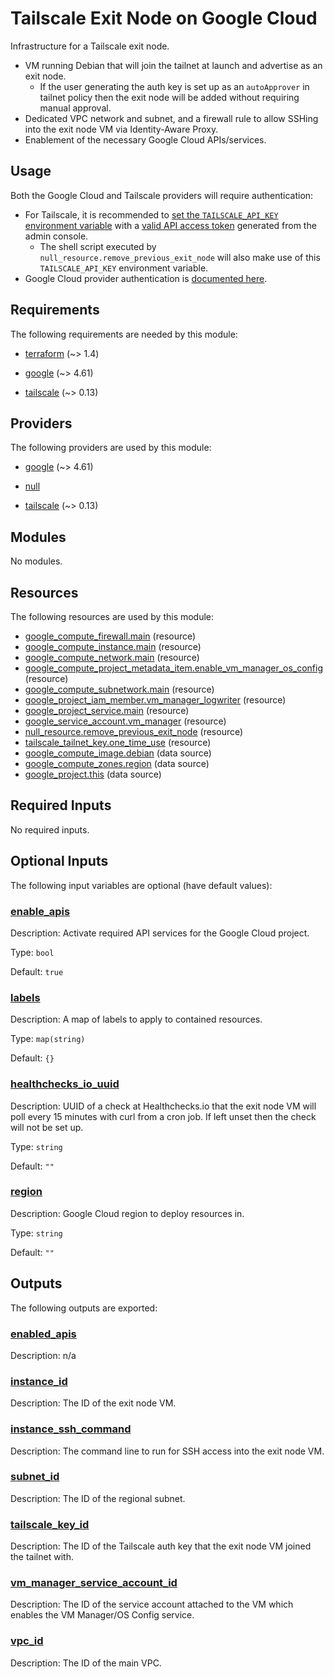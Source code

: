 # Tailscale Exit Node on Google Cloud

Infrastructure for a Tailscale exit node.

- VM running Debian that will join the tailnet at launch and advertise as an exit node.
  - If the user generating the auth key is set up as an `autoApprover` in tailnet policy then the exit node will be
    added without requiring manual approval.
- Dedicated VPC network and subnet, and a firewall rule to allow SSHing into the exit node VM via Identity-Aware Proxy.
- Enablement of the necessary Google Cloud APIs/services.

## Usage

Both the Google Cloud and Tailscale providers will require authentication:

- For Tailscale, it is recommended to
  [set the `TAILSCALE_API_KEY` environment variable](https://registry.terraform.io/providers/tailscale/tailscale/latest/docs#api_key)
  with a [valid API access token](https://login.tailscale.com/admin/settings/keys) generated from the admin console.
  - The shell script executed by `null_resource.remove_previous_exit_node` will also make use of this
    `TAILSCALE_API_KEY` environment variable.
- Google Cloud provider authentication is
  [documented here](https://registry.terraform.io/providers/hashicorp/google/latest/docs/guides/provider_reference#authentication).

<!-- BEGIN_TF_DOCS -->

## Requirements

The following requirements are needed by this module:

- <a name="requirement_terraform"></a> [terraform](#requirement\_terraform) (~> 1.4)

- <a name="requirement_google"></a> [google](#requirement\_google) (~> 4.61)

- <a name="requirement_tailscale"></a> [tailscale](#requirement\_tailscale) (~> 0.13)

## Providers

The following providers are used by this module:

- <a name="provider_google"></a> [google](#provider\_google) (~> 4.61)

- <a name="provider_null"></a> [null](#provider\_null)

- <a name="provider_tailscale"></a> [tailscale](#provider\_tailscale) (~> 0.13)

## Modules

No modules.

## Resources

The following resources are used by this module:

- [google_compute_firewall.main](https://registry.terraform.io/providers/hashicorp/google/latest/docs/resources/compute_firewall) (resource)
- [google_compute_instance.main](https://registry.terraform.io/providers/hashicorp/google/latest/docs/resources/compute_instance) (resource)
- [google_compute_network.main](https://registry.terraform.io/providers/hashicorp/google/latest/docs/resources/compute_network) (resource)
- [google_compute_project_metadata_item.enable_vm_manager_os_config](https://registry.terraform.io/providers/hashicorp/google/latest/docs/resources/compute_project_metadata_item) (resource)
- [google_compute_subnetwork.main](https://registry.terraform.io/providers/hashicorp/google/latest/docs/resources/compute_subnetwork) (resource)
- [google_project_iam_member.vm_manager_logwriter](https://registry.terraform.io/providers/hashicorp/google/latest/docs/resources/project_iam_member) (resource)
- [google_project_service.main](https://registry.terraform.io/providers/hashicorp/google/latest/docs/resources/project_service) (resource)
- [google_service_account.vm_manager](https://registry.terraform.io/providers/hashicorp/google/latest/docs/resources/service_account) (resource)
- [null_resource.remove_previous_exit_node](https://registry.terraform.io/providers/hashicorp/null/latest/docs/resources/resource) (resource)
- [tailscale_tailnet_key.one_time_use](https://registry.terraform.io/providers/tailscale/tailscale/latest/docs/resources/tailnet_key) (resource)
- [google_compute_image.debian](https://registry.terraform.io/providers/hashicorp/google/latest/docs/data-sources/compute_image) (data source)
- [google_compute_zones.region](https://registry.terraform.io/providers/hashicorp/google/latest/docs/data-sources/compute_zones) (data source)
- [google_project.this](https://registry.terraform.io/providers/hashicorp/google/latest/docs/data-sources/project) (data source)

## Required Inputs

No required inputs.

## Optional Inputs

The following input variables are optional (have default values):

### <a name="input_enable_apis"></a> [enable\_apis](#input\_enable\_apis)

Description: Activate required API services for the Google Cloud project.

Type: `bool`

Default: `true`

### <a name="input_labels"></a> [labels](#input\_labels)

Description: A map of labels to apply to contained resources.

Type: `map(string)`

Default: `{}`

### <a name="input_healthchecks_io_uuid"></a> [healthchecks\_io\_uuid](#input\_healthchecks\_io\_uuid)

Description: UUID of a check at Healthchecks.io that the exit node VM will poll every 15 minutes with curl from a cron job. If left unset then the check will not be set up.

Type: `string`

Default: `""`

### <a name="input_region"></a> [region](#input\_region)

Description: Google Cloud region to deploy resources in.

Type: `string`

Default: `""`

## Outputs

The following outputs are exported:

### <a name="output_enabled_apis"></a> [enabled\_apis](#output\_enabled\_apis)

Description: n/a

### <a name="output_instance_id"></a> [instance\_id](#output\_instance\_id)

Description: The ID of the exit node VM.

### <a name="output_instance_ssh_command"></a> [instance\_ssh\_command](#output\_instance\_ssh\_command)

Description: The command line to run for SSH access into the exit node VM.

### <a name="output_subnet_id"></a> [subnet\_id](#output\_subnet\_id)

Description: The ID of the regional subnet.

### <a name="output_tailscale_key_id"></a> [tailscale\_key\_id](#output\_tailscale\_key\_id)

Description: The ID of the Tailscale auth key that the exit node VM joined the tailnet with.

### <a name="output_vm_manager_service_account_id"></a> [vm\_manager\_service\_account\_id](#output\_vm\_manager\_service\_account\_id)

Description: The ID of the service account attached to the VM which enables the VM Manager/OS Config service.

### <a name="output_vpc_id"></a> [vpc\_id](#output\_vpc\_id)

Description: The ID of the main VPC.

<!-- END_TF_DOCS -->
